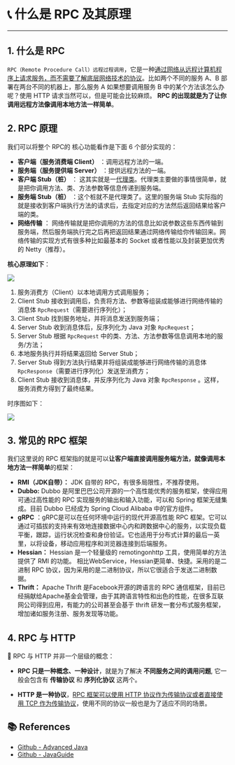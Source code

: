 # 📞 什么是 RPC 及其原理

---

## 1. 什么是 RPC

`RPC（Remote Procedure Call）远程过程调用`，它是一种<u>通过网络从远程计算机程序上请求服务，而不需要了解底层网络技术的协议</u>。比如两个不同的服务 A、B 部署在两台不同的机器上，那么服务 A 如果想要调用服务 B 中的某个方法该怎么办呢？使用 HTTP 请求当然可以，但是可能会比较麻烦。 **RPC 的出现就是为了让你调用远程方法像调用本地方法一样简单**。

## 2. RPC 原理

我们可以将整个 RPC的 核心功能看作是下面 6 个部分实现的：

- **客户端（服务消费端 Client）** ：调用远程方法的一端。
- **服务端（服务提供端 Server）** ：提供远程方法的一端。
- **客户端 Stub（桩）** ： 这其实就是一<u>代理类</u>。代理类主要做的事情很简单，就是把你调用方法、类、方法参数等信息传递到服务端。
- **服务端 Stub（桩）** ：这个桩就不是代理类了。这里的服务端 Stub 实际指的就是接收到客户端执行方法的请求后，去指定对应的方法然后返回结果给客户端的类。
- **网络传输** ： 网络传输就是把你调用的方法的信息比如说参数这些东西传输到服务端，然后服务端执行完之后再把返回结果通过网络传输给你传输回来。网络传输的实现方式有很多种比如最基本的 Socket 或者性能以及封装更加优秀的 Netty（推荐）。

**核心原理如下**：

![](https://gitee.com/veal98/images/raw/master/img/20201126202743.png)

1. 服务消费方（Client）以本地调用方式调用服务；
2. Client Stub 接收到调用后，负责将方法、参数等组装成能够进行网络传输的消息体 `RpcRequest`（需要进行序列化）；
3. Client Stub 找到服务地址，并将消息发送到服务端；
4. Server Stub 收到消息体后，反序列化为 Java 对象 `RpcRequest`；
5. Server Stub 根据 `RpcRequest` 中的类、方法、方法参数等信息调用本地的服务/方法；
6. 本地服务执行并将结果返回给 Server Stub；
7. Server Stub 得到方法执行结果并将组装成能够进行网络传输的消息体 `RpcResponse`（需要进行序列化）发送至消费方；
8. Client Stub 接收到消息体，并反序列化为 Java 对象 `RpcResponse` 。这样，服务消费方得到了最终结果。

时序图如下：

![](https://gitee.com/veal98/images/raw/master/img/20201126202849.png)

## 3. 常见的 RPC 框架

我们这里说的 RPC 框架指的就是可以**让客户端直接调用服务端方法，就像调用本地方法一样简单**的框架：

- **RMI（JDK自带）：** JDK 自带的 RPC，有很多局限性，不推荐使用。
- **Dubbo:** Dubbo 是阿里巴巴公司开源的一个高性能优秀的服务框架，使得应用可通过高性能的 RPC 实现服务的输出和输入功能，可以和 Spring 框架无缝集成。目前 Dubbo 已经成为 Spring Cloud Alibaba 中的官方组件。
- **gRPC** ：gRPC是可以在任何环境中运行的现代开源高性能 RPC 框架。它可以通过可插拔的支持来有效地连接数据中心内和跨数据中心的服务，以实现负载平衡，跟踪，运行状况检查和身份验证。它也适用于分布式计算的最后一英里，以将设备，移动应用程序和浏览器连接到后端服务。
- **Hessian：** Hessian 是一个轻量级的 remotingonhttp 工具，使用简单的方法提供了 RMI 的功能。 相比WebService，Hessian更简单、快捷。采用的是二进制 RPC 协议，因为采用的是二进制协议，所以它很适合于发送二进制数据。
- **Thrift：** Apache Thrift 是Facebook开源的跨语言的 RPC 通信框架，目前已经捐献给Apache基金会管理，由于其跨语言特性和出色的性能，在很多互联网公司得到应用，有能力的公司甚至会基于 thrift 研发一套分布式服务框架，增加诸如服务注册、服务发现等功能。

## 4. RPC 与 HTTP

🚨 RPC 与 HTTP 并非一个层级的概念：

- **RPC 只是一种概念、一种设计**，就是为了解决 **不同服务之间的调用问题**, 它一般会包含有 **传输协议** 和 **序列化协议** 这两个。

- **HTTP 是一种协议**，<u>RPC 框架可以使用 HTTP 协议作为传输协议或者直接使用 TCP 作为传输协议</u>，使用不同的协议一般也是为了适应不同的场景。

## 📚 References

- [Github - Advanced Java](https://doocs.gitee.io/advanced-java/#/./docs/distributed-system/distributed-system-interview)
- [Github - JavaGuide](https://snailclimb.gitee.io/javaguide/#/docs/system-design/distributed-system/分布式?id=二-分布式事务)